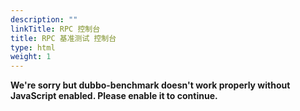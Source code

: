 ```yaml
---
description: ""
linkTitle: RPC 控制台
title: RPC 基准测试 控制台
type: html
weight: 1
---
```


<html lang="">
<head>
    <meta charset="utf-8">
    <meta http-equiv="X-UA-Compatible" content="IE=edge">
    <meta name="viewport" content="width=device-width,initial-scale=1">
    <title>dubbo-benchmark</title>
    <script defer="defer" src="js/chunk-vendors.js"></script>
    <script defer="defer" src="js/app.js"></script>
    <link href="css/chunk-vendors.css" rel="stylesheet">
    <link href="css/app.css" rel="stylesheet">
</head>
<body>
<noscript><strong>We're sorry but dubbo-benchmark doesn't work properly without JavaScript enabled. Please enable it to
    continue.</strong></noscript>
<div id="app"></div>
</body>
</html>

